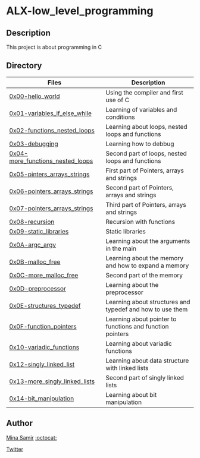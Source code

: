 # ALX-low_level_programming

## Description
This project is about programming in C

## Directory

| Files | Description |
| ----- | ----------- |
| [0x00-hello_world](https://github.com/MinaSamirSaad/alx-low_level_programming/tree/master/0x00-hello_world) | Using the compiler and first use of C |
| [0x01-variables_if_else_while](https://github.com/MinaSamirSaad/alx-low_level_programming/tree/master/0x01-variables_if_else_while) | Learning of variables and conditions |
| [0x02-functions_nested_loops](https://github.com/MinaSamirSaad/alx-low_level_programming/tree/master/0x02-functions_nested_loops) | Learning about loops, nested loops and functions |
| [0x03-debugging](https://github.com/MinaSamirSaad/alx-low_level_programming/tree/master/0x03-debugging) | Learning how to debbug |
| [0x04-more_functions_nested_loops](https://github.com/MinaSamirSaad/alx-low_level_programming/tree/master/0x04-more_functions_nested_loops) | Second part of loops, nested loops and functions |
| [0x05-pinters_arrays_strings](https://github.com/MinaSamirSaad/alx-low_level_programming/tree/master/0x05-pointers_arrays_strings) | First part of Pointers, arrays and strings |
| [0x06-pointers_arrays_strings](https://github.com/MinaSamirSaad/alx-low_level_programming/tree/master/0x06-pointers_arrays_strings) | Second part of Pointers, arrays and strings |
| [0x07-pointers_arrays_strings](https://github.com/MinaSamirSaad/alx-low_level_programming/tree/master/0x07-pointers_arrays_strings) | Third part of Pointers, arrays and strings |
| [0x08-recursion](https://github.com/MinaSamirSaad/alx-low_level_programming/tree/master/0x08-recursion) | Recursion with functions |
| [0x09-static_libraries](https://github.com/MinaSamirSaad/alx-low_level_programming/tree/master/0x09-static_libraries) | Static libraries |
| [0x0A-argc_argv](https://github.com/MinaSamirSaad/alx-low_level_programming/tree/master/0x0A-argc_argv) | Learning about the arguments in the main |
| [0x0B-malloc_free](https://github.com/MinaSamirSaad/alx-low_level_programming/tree/master/0x0C-more_malloc_free) | Learning about the memory and how to expand a memory |
| [0x0C-more_malloc_free](https://github.com/MinaSamirSaad/alx-low_level_programming/tree/master/0x0C-more_malloc_free) | Second part of the memory |
| [0x0D-preprocessor](https://github.com/MinaSamirSaad/alx-low_level_programming/tree/master/0x0D-preprocessor) | Learning about the preprocessor |
| [0x0E-structures_typedef](https://github.com/MinaSamirSaad/alx-low_level_programming/tree/master/0x0E-structures_typedef) | Learning about structures and typedef and how to use them |
| [0x0F-function_pointers](https://github.com/MinaSamirSaad/alx-low_level_programming/tree/master/0x0F-function_pointers) | Learning about pointer to functions and function pointers |
| [0x10-variadic_functions](https://github.com/MinaSamirSaad/alx-low_level_programming/tree/master/0x10-variadic_functions) | Learning about variadic functions |
| [0x12-singly_linked_list](https://github.com/MinaSamirSaad/alx-low_level_programming/tree/master/0x12-singly_linked_lists) | Learning about data structure with linked lists |
| [0x13-more_singly_linked_lists](https://github.com/MinaSamirSaad/alx-low_level_programming/tree/master/0x13-more_singly_linked_lists) | Second part of singly linked lists |
| [0x14-bit_manipulation](https://github.com/MinaSamirSaad/alx-low_level_programming/tree/master/0x14-bit_manipulation) | Learning about bit manipulation |


## Author

[Mina Samir](https://www.linkedin.com/in/mina-samir-0a0765207/) [:octocat:](https://github.com/MinaSamirSaad)

[Twitter](https://twitter.com/MinasamirNashid)
